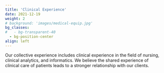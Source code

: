 ```yaml
---
title: 'Clinical Experience'
date: 2021-12-19
weight: 2
# background: 'images/medical-equip.jpg'
bg_classes:
#   - bg-transparent-40
  - bg-position-center
align: left
---
```


Our collective experience includes clinical experience in the field of nursing, clinical analytics, and informatics. We believe the shared experience of clinical care of patients leads to a stronger relationship with our clients.
